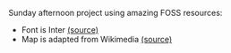 Sunday afternoon project using amazing FOSS resources:
- Font is Inter [(source)](https://rsms.me/inter/)
- Map is adapted from Wikimedia [(source)](https://commons.wikimedia.org/wiki/File:British_Isles_map_showing_UK,_Republic_of_Ireland,_and_historic_counties.svg)
